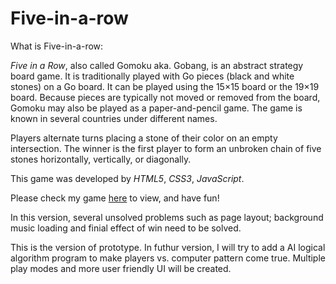 # Five-in-a-row

What is Five-in-a-row:

*Five in a Row*, also called Gomoku aka. Gobang, is an abstract strategy board game. It is traditionally played with Go pieces (black and white stones) on a Go board. It can be played using the 15×15 board or the 19×19 board. Because pieces are typically not moved or removed from the board, Gomoku may also be played as a paper-and-pencil game. The game is known in several countries under different names.

Players alternate turns placing a stone of their color on an empty intersection. The winner is the first player to form an unbroken chain of five stones horizontally, vertically, or diagonally.

This game was developed by *HTML5*, *CSS3*, *JavaScript*.

Please check my game [here](https://chenyanghmilu.github.io/Five-in-a-row/) to view, and have fun!

In this version, several unsolved problems such as page layout; background music loading and finial effect of win need to be solved.

This is the version of prototype. In futhur version, I will try to add a AI logical algorithm program to make players vs. computer pattern come true. Multiple play modes and more user friendly UI will be created. 

